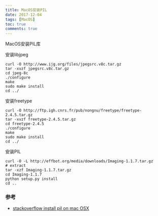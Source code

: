 ```yaml
---
title: MacOS安装PIL
date: 2017-12-04
tags: [MacOS]
toc: true
comments: true
---
```


MacOS安装PIL库

安装libjpeg

```shell
curl -O http://www.ijg.org/files/jpegsrc.v8c.tar.gz
tar -xvzf jpegsrc.v8c.tar.gz
cd jpeg-8c
./configure
make
sudo make install
cd ../
```

安装freetype

```shell
curl -O http://ftp.igh.cnrs.fr/pub/nongnu/freetype/freetype-2.4.5.tar.gz
tar -xvzf freetype-2.4.5.tar.gz
cd freetype-2.4.5
./configure
make
sudo make install
cd ../
```

安装PIL

```
curl -O -L http://effbot.org/media/downloads/Imaging-1.1.7.tar.gz
# extract
tar -xzf Imaging-1.1.7.tar.gz
cd Imaging-1.1.7
python setup.py install
cd ..
```

### 参考

- [stackoverflow install pil on mac OSX](https://stackoverflow.com/questions/9070074/how-can-i-install-pil-on-mac-os-x-10-7-2-lion)